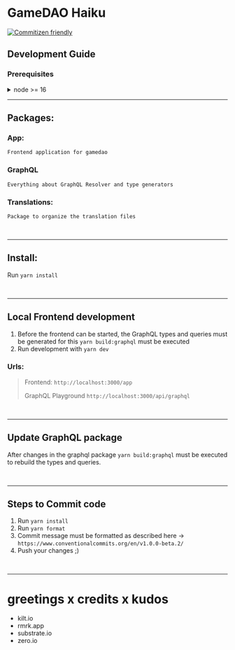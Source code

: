 # GameDAO Haiku

[![Commitizen friendly](https://img.shields.io/badge/commitizen-friendly-brightgreen.svg)](http://commitizen.github.io/cz-cli/)

## Development Guide

### Prerequisites

<details><summary>node >= 16 </summary>
<h3>Linux</h3>
<pre><code>sudo apt update &&
sudo apt install nodejs npm
</code></pre>
<hr>
<h3>Windows:</h3>
<a href="https://nodejs.org/en/"> Installer </a>
</details>

---

## Packages:

### App:
    Frontend application for gamedao

### GraphQL
    Everything about GraphQL Resolver and type generators

### Translations:
    Package to organize the translation files

<br/>

---

## Install:

Run `yarn install`

<br/>

---

## Local Frontend development

1. Before the frontend can be started, the GraphQL types and queries must be generated for this `yarn build:graphql` must be executed
2. Run development with `yarn dev`


### Urls:
> Frontend: `http://localhost:3000/app`
>
> GraphQL Playground `http://localhost:3000/api/graphql`

<br/>

---

## Update GraphQL package

After changes in the graphql package `yarn build:graphql` must be executed to rebuild the types and queries.

<br/>

---

## Steps to Commit code
1. Run `yarn install`
2. Run `yarn format`
3. Commit message must be formatted as described here -> `https://www.conventionalcommits.org/en/v1.0.0-beta.2/`
4. Push your changes ;)

<br/>

---

# greetings x credits x kudos

- kilt.io
- rmrk.app
- substrate.io
- zero.io
